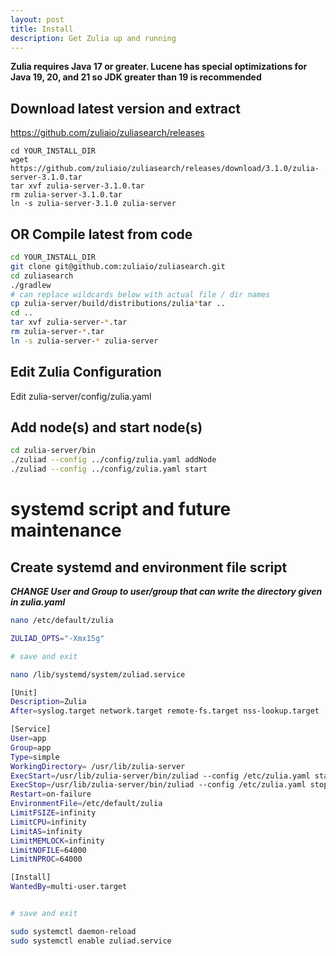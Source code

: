 ```yaml
---
layout: post
title: Install
description: Get Zulia up and running
---
```

**Zulia requires Java 17 or greater.  Lucene has special optimizations for Java 19, 20, and 21 so JDK greater than 19 is recommended**


## Download latest version and extract
https://github.com/zuliaio/zuliasearch/releases
```
cd YOUR_INSTALL_DIR
wget https://github.com/zuliaio/zuliasearch/releases/download/3.1.0/zulia-server-3.1.0.tar
tar xvf zulia-server-3.1.0.tar
rm zulia-server-3.1.0.tar
ln -s zulia-server-3.1.0 zulia-server
```

## OR Compile latest from code
```bash
cd YOUR_INSTALL_DIR
git clone git@github.com:zuliaio/zuliasearch.git
cd zuliasearch
./gradlew
# can replace wildcards below with actual file / dir names
cp zulia-server/build/distributions/zulia*tar .. 
cd ..
tar xvf zulia-server-*.tar
rm zulia-server-*.tar
ln -s zulia-server-* zulia-server
```

## Edit Zulia Configuration
Edit zulia-server/config/zulia.yaml

## Add node(s) and start node(s)
```bash
cd zulia-server/bin
./zuliad --config ../config/zulia.yaml addNode
./zuliad --config ../config/zulia.yaml start
```

# systemd script and future maintenance
## Create systemd and environment file script
**_CHANGE User and Group to user/group that can write the directory given in zulia.yaml_**
```bash
nano /etc/default/zulia

ZULIAD_OPTS="-Xmx15g"

# save and exit

nano /lib/systemd/system/zuliad.service

[Unit]
Description=Zulia
After=syslog.target network.target remote-fs.target nss-lookup.target

[Service]
User=app
Group=app
Type=simple
WorkingDirectory= /usr/lib/zulia-server
ExecStart=/usr/lib/zulia-server/bin/zuliad --config /etc/zulia.yaml start
ExecStop=/usr/lib/zulia-server/bin/zuliad --config /etc/zulia.yaml stop
Restart=on-failure
EnvironmentFile=/etc/default/zulia
LimitFSIZE=infinity
LimitCPU=infinity
LimitAS=infinity
LimitMEMLOCK=infinity
LimitNOFILE=64000
LimitNPROC=64000

[Install]
WantedBy=multi-user.target


# save and exit

sudo systemctl daemon-reload
sudo systemctl enable zuliad.service

```

